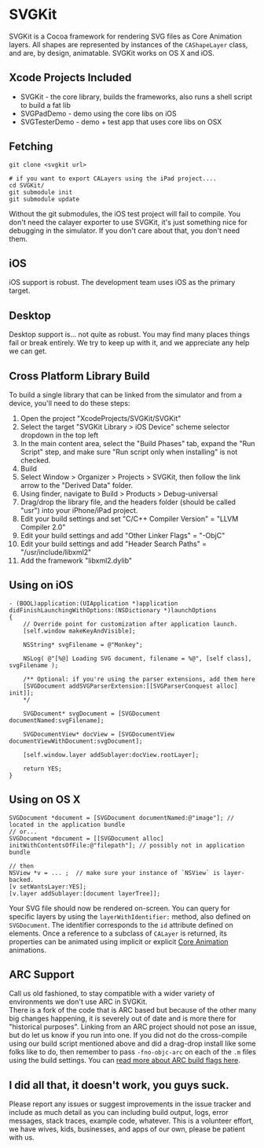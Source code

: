 # SVGKit

SVGKit is a Cocoa framework for rendering SVG files as Core Animation layers. 
All shapes are represented by instances of the `CAShapeLayer` class, and are, by design, animatable. 
SVGKit works on OS X and iOS.

## Xcode Projects Included

- SVGKit - the core library, builds the frameworks, also runs a shell script to build a fat lib
- SVGPadDemo - demo using the core libs on iOS
- SVGTesterDemo - demo + test app that uses core libs on OSX

## Fetching

    git clone <svgkit url>
    
    # if you want to export CALayers using the iPad project....
    cd SVGKit/
    git submodule init
    git submodule update

Without the git submodules, the iOS test project will fail to compile.
You don't need the calayer exporter to use SVGKit, it's just something nice for debugging in the simulator.
If you don't care about that, you don't need them.

## iOS

iOS support is robust.  The development team uses iOS as the primary target.

## Desktop

Desktop support is...  not quite as robust.
You may find many places things fail or break entirely.
We try to keep up with it, and we appreciate any help we can get.

## Cross Platform Library Build

To build a single library that can be linked from the simulator and from a device, you'll need to do these steps:

1. Open the project "XcodeProjects/SVGKit/SVGKit"
2. Select the target "SVGKit Library > iOS Device" scheme selector dropdown in the top left
3. In the main content area, select the "Build Phases" tab, expand the "Run Script" step, and make sure "Run script only when installing" is not checked.
4. Build
5. Select Window > Organizer > Projects > SVGKit, then follow the link arrow to the "Derived Data" folder.
6. Using finder, navigate to Build > Products > Debug-universal
7. Drag/drop the library file, and the headers folder (should be called "usr") into your iPhone/iPad project.
8. Edit your build settings and set "C/C++ Compiler Version" = "LLVM Compiler 2.0"
9. Edit your build settings and add "Other Linker Flags" = "-ObjC"
10. Edit your build settings and add "Header Search Paths" = "/usr/include/libxml2"
11. Add the framework "libxml2.dylib"

## Using on iOS

    - (BOOL)application:(UIApplication *)application didFinishLaunchingWithOptions:(NSDictionary *)launchOptions
    {
        // Override point for customization after application launch.
        [self.window makeKeyAndVisible];

        NSString* svgFilename = @"Monkey";

        NSLog( @"[%@] Loading SVG document, filename = %@", [self class], svgFilename );

        /** Optional: if you're using the parser extensions, add them here
        [SVGDocument addSVGParserExtension:[[SVGParserConquest alloc] init]];
        */

        SVGDocument* svgDocument = [SVGDocument documentNamed:svgFilename];

        SVGDocumentView* docView = [SVGDocumentView documentViewWithDocument:svgDocument];

        [self.window.layer addSublayer:docView.rootLayer];  

        return YES;
    }

## Using on OS X

    SVGDocument *document = [SVGDocument documentNamed:@"image"]; // located in the application bundle
    // or...
    SVGDocument *document = [[SVGDocument alloc] initWithContentsOfFile:@"filepath"]; // possibly not in application bundle

    // then
    NSView *v = ... ;  // make sure your instance of `NSView` is layer-backed.
    [v setWantsLayer:YES];
    [v.layer addSublayer:[document layerTree]];

Your SVG file should now be rendered on-screen.
You can query for specific layers by using the `layerWithIdentifier:` method, also defined on `SVGDocument`.
The identifier corresponds to the `id` attribute defined on elements.
Once a reference to a subclass of `CALayer` is returned, its properties can be animated using  implicit or explicit [Core Animation](http://developer.apple.com/library/mac/#documentation/Cocoa/Conceptual/CoreAnimation_guide/Articles/AnimatingLayers.html%23//apple_ref/doc/uid/TP40006085-SW1) animations.

## ARC Support

Call us old fashioned, to stay compatible with a wider variety of environments we don't use ARC in SVGKit.  
There is a fork of the code that is ARC based but because of the other many  big changes happening, it is severely out of date and is more there for "historical purposes".
Linking from an ARC project should  not pose an issue, but do let us know if you run into one.
If you did not do the cross-compile using our build script mentioned above and did a drag-drop install like some folks like to do, then remember to pass `-fno-objc-arc` on each of the `.m` files using the build settings.
You can [read more about ARC build flags here](http://clang.llvm.org/docs/AutomaticReferenceCounting.html).

## I did all that, it doesn't work, you guys suck.

Please report any issues or suggest improvements in the issue tracker and include as much detail as you can including build output, logs, error messages, stack traces, example code, whatever.
This is a volunteer effort, we have wives, kids, businesses, and apps of our own, please be patient with us.
